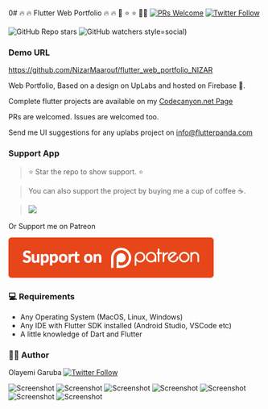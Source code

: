 0# 🔥 🔥 Flutter Web Portfolio 🔥 🔥 💫 ⭐️ ⭐️ 👨‍💻 [![PRs Welcome](https://img.shields.io/badge/PRs-welcome-brightgreen.svg?style=flat-square)](http://makeapullrequest.com) [![Twitter Follow](https://img.shields.io/twitter/follow/iam_olayemii.svg?style=social)](https://twitter.com/iam_olayemii)

![GitHub Repo stars](https://github.com/NizarMaarouf/flutter_web_portfolio_NIZAR) ![GitHub watchers](https://img.shields.io/github/watchers//NizarMaarouf/flutter_web_portfolio_NIZAR) style=social)

### Demo URL
https://github.com/NizarMaarouf/flutter_web_portfolio_NIZAR




Web Portfolio, Based on a design on UpLabs and hosted on Firebase 💓.

Complete flutter projects are available on my <a href="https://codecanyon.net/user/chris2code/portfolio">Codecanyon.net Page</a>

PRs are welcomed. Issues are welcomed too.

Send me UI suggestions for any uplabs project on <a href="mailto:info@flutterpanda.com">info@flutterpanda.com</a>

### Support App

> ⭐️ Star the repo to show support. ⭐️

> You can also support the project by buying me a cup of coffee ☕️.

> <a href="https://www.buymeacoffee.com/xPGLYEr"><img src="https://img.buymeacoffee.com/button-api/?text=Buy me a coffee&emoji=&slug=xPGLYEr&button_colour=BD5FFF&font_colour=ffffff&font_family=Cookie&outline_colour=000000&coffee_colour=FFDD00"></a>

Or Support me on Patreon

<a href="https://www.patreon.com/bePatron?u=48456662" data-patreon-widget-type="become-patron-button"><img src="https://raw.githubusercontent.com/codebard/patron-button-and-widgets-by-codebard/master/images/patreon-medium-button.png" alt="Become a Patreon!" /></a>

### 💻 Requirements

- Any Operating System (MacOS, Linux, Windows)
- Any IDE with Flutter SDK installed (Android Studio, VSCode etc)
- A little knowledge of Dart and Flutter

### 👨‍💻 Author

Olayemi Garuba [![Twitter Follow](https://img.shields.io/twitter/follow/NizarMaarouf.svg?style=social)](https://twitter.com/NizarMaarouf)


![Screenshot](https://res.cloudinary.com/NizarMaarouf/image/upload/v1613589180/assets/web1_y9yrmi.png)
![Screenshot](https://res.cloudinary.com/NizarMaarouf/image/upload/v1613589179/assets/web2_zn7w5n.png)
![Screenshot](https://res.cloudinary.com/NizarMaarouf/image/upload/v1613589176/assets/web3_mmq07i.png)
![Screenshot](https://res.cloudinary.com/NizarMaarouf/image/upload/v1613589176/assets/web4_ewgepc.png)
![Screenshot](https://res.cloudinary.com/NizarMaarouf/image/upload/v1613589180/assets/web5_pqw6x2.png)
![Screenshot](https://res.cloudinary.com/NizarMaarouf/image/upload/v1613589190/assets/web6_bdngkk.png)
![Screenshot](https://res.cloudinary.com/NizarMaarouf/image/upload/v1613589174/assets/web7_yhg33u.png)



